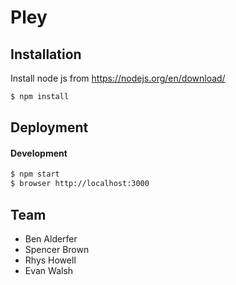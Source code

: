 Pley
=========

Installation
------------

Install node js from https://nodejs.org/en/download/

```bash
$ npm install
```

Deployment
----------

#### Development

```bash
$ npm start
$ browser http://localhost:3000
```

Team
------------

* Ben Alderfer
* Spencer Brown
* Rhys Howell
* Evan Walsh